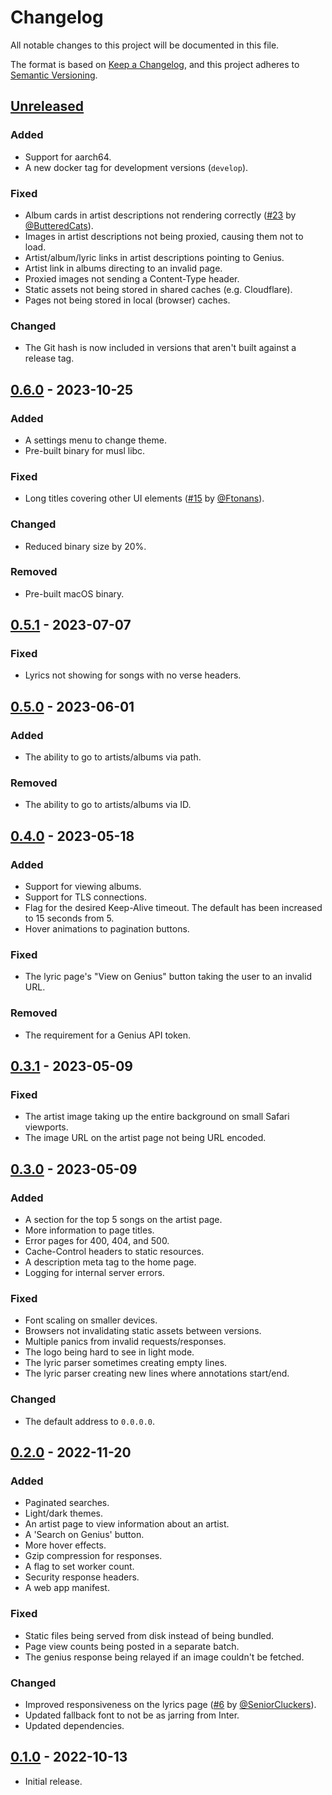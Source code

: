 # Changelog

All notable changes to this project will be documented in this file.

The format is based on [Keep a Changelog](https://keepachangelog.com/en/1.1.0/),
and this project adheres to [Semantic Versioning](https://semver.org/spec/v2.0.0.html).


## [Unreleased]

### Added
- Support for aarch64.
- A new docker tag for development versions (`develop`).

### Fixed
- Album cards in artist descriptions not rendering correctly ([#23] by [@ButteredCats]).
- Images in artist descriptions not being proxied, causing them not to load.
- Artist/album/lyric links in artist descriptions pointing to Genius.
- Artist link in albums directing to an invalid page.
- Proxied images not sending a Content-Type header.
- Static assets not being stored in shared caches (e.g. Cloudflare).
- Pages not being stored in local (browser) caches.

### Changed
- The Git hash is now included in versions that aren't built against a release tag.


## [0.6.0] - 2023-10-25

### Added
- A settings menu to change theme.
- Pre-built binary for musl libc.

### Fixed
- Long titles covering other UI elements ([#15] by [@Ftonans]).

### Changed
- Reduced binary size by 20%.

### Removed
- Pre-built macOS binary. 


## [0.5.1] - 2023-07-07

### Fixed
- Lyrics not showing for songs with no verse headers.


## [0.5.0] - 2023-06-01

### Added
- The ability to go to artists/albums via path.

### Removed
- The ability to go to artists/albums via ID.


## [0.4.0] - 2023-05-18

### Added
- Support for viewing albums.
- Support for TLS connections.
- Flag for the desired Keep-Alive timeout. The default has been increased to 15 seconds from 5.
- Hover animations to pagination buttons.

### Fixed
- The lyric page's "View on Genius" button taking the user to an invalid URL.

### Removed
- The requirement for a Genius API token.


## [0.3.1] - 2023-05-09

### Fixed
- The artist image taking up the entire background on small Safari viewports.
- The image URL on the artist page not being URL encoded.


## [0.3.0] - 2023-05-09

### Added
- A section for the top 5 songs on the artist page.
- More information to page titles.
- Error pages for 400, 404, and 500.
- Cache-Control headers to static resources.
- A description meta tag to the home page.
- Logging for internal server errors.

### Fixed
- Font scaling on smaller devices.
- Browsers not invalidating static assets between versions.
- Multiple panics from invalid requests/responses.
- The logo being hard to see in light mode.
- The lyric parser sometimes creating empty lines.
- The lyric parser creating new lines where annotations start/end.

### Changed
- The default address to `0.0.0.0`.


## [0.2.0] - 2022-11-20

### Added
- Paginated searches.
- Light/dark themes.
- An artist page to view information about an artist.
- A 'Search on Genius' button.
- More hover effects.
- Gzip compression for responses.
- A flag to set worker count.
- Security response headers.
- A web app manifest.

### Fixed
- Static files being served from disk instead of being bundled.
- Page view counts being posted in a separate batch.
- The genius response being relayed if an image couldn't be fetched.

### Changed
- Improved responsiveness on the lyrics page ([#6] by [@SeniorCluckers]).
- Updated fallback font to not be as jarring from Inter.
- Updated dependencies.


## [0.1.0] - 2022-10-13

- Initial release.


<!-- Users -->
[@ButteredCats]: https://github.com/ButteredCats
[@Ftonans]: https://github.com/Ftonans
[@SeniorCluckers]: https://github.com/SeniorCluckers

<!-- Pull Requests -->
[#23]: https://github.com/Insprill/intellectual/pull/23
[#15]: https://github.com/Insprill/intellectual/pull/15
[#6]: https://github.com/Insprill/intellectual/pull/6

<!-- Diffs -->
[Unreleased]: https://github.com/Insprill/intellectual/compare/v0.6.0...HEAD
[0.6.0]: https://github.com/Insprill/intellectual/compare/v0.5.1...v0.6.0
[0.5.1]: https://github.com/Insprill/intellectual/compare/v0.5.0...v0.5.1
[0.5.0]: https://github.com/Insprill/intellectual/compare/v0.4.0...v0.5.0
[0.4.0]: https://github.com/Insprill/intellectual/compare/v0.3.1...v0.4.0
[0.3.1]: https://github.com/Insprill/intellectual/compare/v0.3.0...v0.3.1
[0.3.0]: https://github.com/Insprill/intellectual/compare/v0.2.0...v0.3.0
[0.2.0]: https://github.com/Insprill/intellectual/compare/v0.1.0...v0.2.0
[0.1.0]: https://github.com/Insprill/intellectual/releases/tag/v0.1.0
